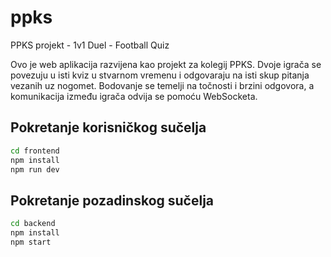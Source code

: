 # ppks
PPKS projekt - 1v1 Duel - Football Quiz

Ovo je web aplikacija razvijena kao projekt za kolegij PPKS. Dvoje igrača se povezuju u isti kviz u stvarnom vremenu i odgovaraju na isti skup pitanja vezanih uz nogomet. Bodovanje se temelji na točnosti i brzini odgovora, a komunikacija između igrača odvija se pomoću WebSocketa.

## Pokretanje korisničkog sučelja
```bash
cd frontend
npm install
npm run dev
```

## Pokretanje pozadinskog sučelja
```bash
cd backend
npm install
npm start
```